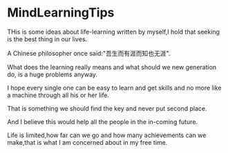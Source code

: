 # MindLearningTips

THis is some ideas about life-learning written by myself,I hold that seeking is the best thing in our lives.

A Chinese philosopher once said:"吾生而有涯而知也无涯".

What does the learning really means and what should we new generation do, is a huge problems anyway.

I hope every single one can be easy to learn and get skills and no more like a machine through all his or her life.

That is something we should find the key and never put second place.

And I believe this would help all the people in the in-coming future.

Life is limited,how far can we go and how many achievements can we make,that is what I am concerned about in my free time.
